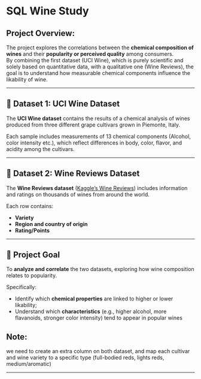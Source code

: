 # SQL Wine Study

## Project Overview: 
The project explores the correlations between the **chemical composition of wines** and their **popularity or perceived quality** among consumers.  
By combining the first dataset (UCI Wine), which is purely scientific and solely based on quantitative data, with a qualitative one (Wine Reviews), the goal is to understand how measurable chemical components influence the likability of wine.

---

## 🧪 Dataset 1: UCI Wine Dataset
The **UCI Wine dataset** contains the results of a chemical analysis of wines produced from three different grape cultivars grown in Piemonte, Italy.  

Each sample includes measurements of 13 chemical components (Alcohol, color intensity etc.), which reflect differences in body, color, flavor, and acidity among the cultivars.

---

## 🍇 Dataset 2: Wine Reviews Dataset
The **Wine Reviews dataset** ([Kaggle’s Wine Reviews](https://www.kaggle.com/datasets/zynicide/wine-reviews)) includes information and ratings on thousands of wines from around the world.  

Each row contains:
- **Variety**
- **Region and country of origin**  
- **Rating/Points**

---

## 🎯 Project Goal  
To **analyze and correlate** the two datasets, exploring how wine composition relates to popularity.

Specifically:
- Identify which **chemical properties** are linked to higher or lower likability;  
- Understand which **characteristics** (e.g., higher alcohol, more flavanoids, stronger color intensity) tend to appear in popular wines

## Note:
we need to create an extra column on both dataset, and map each cultivar and wine variety to a specific type (full-bodied reds, lights reds, medium/aromatic)

---

